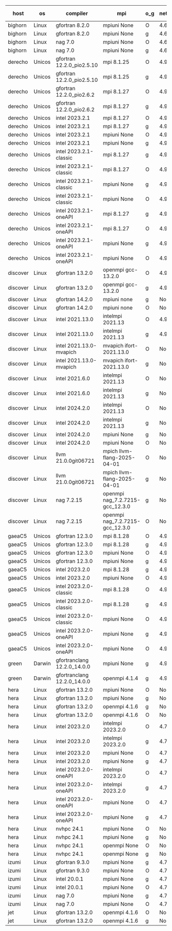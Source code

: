 

| host     | os       | compiler                              | mpi                      | o_g        | netcdf        | build       | u_pass          | u_fail          | s_pass            | s_fail            | e_pass             | e_fail             | nuopc_pass       | nuopc_fail       | artifacts link          |
|----------|----------|---------------------------------------|--------------------------|------------|---------------|-------------|-----------------|-----------------|-------------------|-------------------|--------------------|--------------------|------------------|------------------|-------------------------|
| bighorn | Linux | gfortran 8.2.0 | mpiuni None  | O | 4.6.1  | PASS | 12535 | 0 | 9 | 0 | 42 | 0 | None | None | <a href="https://github.com/esmf-org/esmf-test-artifacts/tree/e3cb4b069f4aeba45f9fdfd1bc70dce443203294/develop/gfortran/8.2.0/O/mpiuni/None" target="_blank">e3cb4b0</a> | 
| bighorn | Linux | gfortran 8.2.0 | mpiuni None  | g | 4.6.1  | PASS | 12535 | 0 | 9 | 0 | 42 | 0 | None | None | <a href="https://github.com/esmf-org/esmf-test-artifacts/tree/9df0a7f521bdf6a117a9ccb4803bbc24bae5a0b0/develop/gfortran/8.2.0/g/mpiuni/None" target="_blank">9df0a7f</a> | 
| bighorn | Linux | nag 7.0 | mpiuni None  | O | 4.6.1  | PASS | 12535 | 0 | 9 | 0 | 42 | 0 | None | None | <a href="https://github.com/esmf-org/esmf-test-artifacts/tree/b1f0092b8207caa5d0a825888fb4ab0d275cdf7e/develop/nag/7.0/O/mpiuni/None" target="_blank">b1f0092</a> | 
| bighorn | Linux | nag 7.0 | mpiuni None  | g | 4.6.1  | PASS | None | None | None | None | None | None | None | None | <a href="https://github.com/esmf-org/esmf-test-artifacts/tree/0892a431f63f2d4e7cc7b3944880a47872613d6f/develop/nag/7.0/g/mpiuni/None" target="_blank">0892a43</a> | 
| derecho | Unicos | gfortran 12.2.0_pio2.5.10 | mpi 8.1.25  | O | 4.9.2  | PASS | 14204 | 0 | 51 | 0 | 80 | 0 | 57 | 0 | <a href="https://github.com/esmf-org/esmf-test-artifacts/tree/025fe511566f23677567b50da999cc0e05d84e1b/develop/gfortran/12.2.0_pio2.5.10/O/mpi/8.1.25" target="_blank">025fe51</a> | 
| derecho | Unicos | gfortran 12.2.0_pio2.5.10 | mpi 8.1.25  | g | 4.9.2  | PASS | 14204 | 0 | 51 | 0 | 80 | 0 | 57 | 0 | <a href="https://github.com/esmf-org/esmf-test-artifacts/tree/03eb5508ad7e0cce749737aa97dca1319b4ce465/develop/gfortran/12.2.0_pio2.5.10/g/mpi/8.1.25" target="_blank">03eb550</a> | 
| derecho | Unicos | gfortran 12.2.0_pio2.6.2 | mpi 8.1.27  | O | 4.9.2  | PASS | 14204 | 0 | 51 | 0 | 80 | 0 | 57 | 0 | <a href="https://github.com/esmf-org/esmf-test-artifacts/tree/9ee58c08ca83d8cff695f843dc6a2fe2bcd424de/develop/gfortran/12.2.0_pio2.6.2/O/mpi/8.1.27" target="_blank">9ee58c0</a> | 
| derecho | Unicos | gfortran 12.2.0_pio2.6.2 | mpi 8.1.27  | g | 4.9.2  | PASS | 14204 | 0 | 51 | 0 | 80 | 0 | 57 | 0 | <a href="https://github.com/esmf-org/esmf-test-artifacts/tree/46eaef6f951484a7eaf857143823b565dbad85bd/develop/gfortran/12.2.0_pio2.6.2/g/mpi/8.1.27" target="_blank">46eaef6</a> | 
| derecho | Unicos | intel 2023.2.1 | mpi 8.1.27  | O | 4.9.2  | PASS | 14204 | 0 | 51 | 0 | 80 | 0 | 58 | 0 | <a href="https://github.com/esmf-org/esmf-test-artifacts/tree/31e0d4fbba63909227882bb085d27b495727d3fe/develop/intel/2023.2.1/O/mpi/8.1.27" target="_blank">31e0d4f</a> | 
| derecho | Unicos | intel 2023.2.1 | mpi 8.1.27  | g | 4.9.2  | PASS | 14204 | 0 | 51 | 0 | 80 | 0 | 58 | 0 | <a href="https://github.com/esmf-org/esmf-test-artifacts/tree/4bbafb93da4093b150b09ede92a957290afba1a2/develop/intel/2023.2.1/g/mpi/8.1.27" target="_blank">4bbafb9</a> | 
| derecho | Unicos | intel 2023.2.1 | mpiuni None  | O | 4.9.2  | PASS | 12535 | 0 | 9 | 0 | 42 | 0 | None | None | <a href="https://github.com/esmf-org/esmf-test-artifacts/tree/d7e9ef50f08cfd50a4f83192b2dc8dd9ae316984/develop/intel/2023.2.1/O/mpiuni/None" target="_blank">d7e9ef5</a> | 
| derecho | Unicos | intel 2023.2.1 | mpiuni None  | g | 4.9.2  | PASS | 12535 | 0 | 9 | 0 | 42 | 0 | None | None | <a href="https://github.com/esmf-org/esmf-test-artifacts/tree/ceebd8f7acb7f6bfb58fd820abcae0a2d5ef8fe3/develop/intel/2023.2.1/g/mpiuni/None" target="_blank">ceebd8f</a> | 
| derecho | Unicos | intel 2023.2.1-classic | mpi 8.1.27  | g | 4.9.2  | PASS | None | None | None | None | None | None | None | None | <a href="https://github.com/esmf-org/esmf-test-artifacts/tree/fe169ed0f75b0fd731a4babbff2f9d3d162b223b/develop/intel/2023.2.1-classic/g/mpi/8.1.27" target="_blank">fe169ed</a> | 
| derecho | Unicos | intel 2023.2.1-classic | mpi 8.1.27  | O | 4.9.2  | PASS | None | None | None | None | None | None | None | None | <a href="https://github.com/esmf-org/esmf-test-artifacts/tree/acdd76b284d91f61bd898838740bfc6b6f22073f/develop/intel/2023.2.1-classic/O/mpi/8.1.27" target="_blank">acdd76b</a> | 
| derecho | Unicos | intel 2023.2.1-classic | mpiuni None  | g | 4.9.2  | PASS | 12535 | 0 | 9 | 0 | 42 | 0 | None | None | <a href="https://github.com/esmf-org/esmf-test-artifacts/tree/d3ce4c808230ecc3c5ba789d720b254d90d964ca/develop/intel/2023.2.1-classic/g/mpiuni/None" target="_blank">d3ce4c8</a> | 
| derecho | Unicos | intel 2023.2.1-classic | mpiuni None  | O | 4.9.2  | PASS | 12535 | 0 | 9 | 0 | 42 | 0 | None | None | <a href="https://github.com/esmf-org/esmf-test-artifacts/tree/f4233f68ec46316d07bc86cea3b6d27695b930ff/develop/intel/2023.2.1-classic/O/mpiuni/None" target="_blank">f4233f6</a> | 
| derecho | Unicos | intel 2023.2.1-oneAPI | mpi 8.1.27  | g | 4.9.2  | PASS | None | None | None | None | None | None | None | None | <a href="https://github.com/esmf-org/esmf-test-artifacts/tree/baa960013ecd89aa2855b1d680969b0d5aebfa59/develop/intel/2023.2.1-oneAPI/g/mpi/8.1.27" target="_blank">baa9600</a> | 
| derecho | Unicos | intel 2023.2.1-oneAPI | mpi 8.1.27  | O | 4.9.2  | PASS | None | None | None | None | None | None | None | None | <a href="https://github.com/esmf-org/esmf-test-artifacts/tree/90d87346195feab65dd8d7e316bd3c09c2ea2ada/develop/intel/2023.2.1-oneAPI/O/mpi/8.1.27" target="_blank">90d8734</a> | 
| derecho | Unicos | intel 2023.2.1-oneAPI | mpiuni None  | g | 4.9.2  | PASS | None | None | None | None | None | None | None | None | <a href="https://github.com/esmf-org/esmf-test-artifacts/tree/63b982a8441f98ed43978468d5315a7d15b07bda/develop/intel/2023.2.1-oneAPI/g/mpiuni/None" target="_blank">63b982a</a> | 
| derecho | Unicos | intel 2023.2.1-oneAPI | mpiuni None  | O | 4.9.2  | PASS | 12535 | 0 | 9 | 0 | 42 | 0 | None | None | <a href="https://github.com/esmf-org/esmf-test-artifacts/tree/120600cd37ba79599fc0d63803c31b10d6e6c4a4/develop/intel/2023.2.1-oneAPI/O/mpiuni/None" target="_blank">120600c</a> | 
| discover | Linux | gfortran 13.2.0 | openmpi gcc-13.2.0  | O | 4.9.2  | PASS | None | None | None | None | None | None | None | None | <a href="https://github.com/esmf-org/esmf-test-artifacts/tree/5221af86f9cc5415975a5014e27118867e0faecb/develop/gfortran/13.2.0/O/openmpi/gcc-13.2.0" target="_blank">5221af8</a> | 
| discover | Linux | gfortran 13.2.0 | openmpi gcc-13.2.0  | g | 4.9.2  | PASS | None | None | None | None | None | None | None | None | <a href="https://github.com/esmf-org/esmf-test-artifacts/tree/89d4b4efde4671584db82bb3476f9bb18caca1ed/develop/gfortran/13.2.0/g/openmpi/gcc-13.2.0" target="_blank">89d4b4e</a> | 
| discover | Linux | gfortran 14.2.0 | mpiuni none  | g | None  | PASS | None | None | None | None | None | None | None | None | <a href="https://github.com/esmf-org/esmf-test-artifacts/tree/4a4bc473f63bb762e9826e0bfa184edc68fb4445/develop/gfortran/14.2.0/g/mpiuni/none" target="_blank">4a4bc47</a> | 
| discover | Linux | gfortran 14.2.0 | mpiuni none  | O | None  | PASS | None | None | None | None | None | None | None | None | <a href="https://github.com/esmf-org/esmf-test-artifacts/tree/e5215f1270db8871587f1e5397707aa09bbedf37/develop/gfortran/14.2.0/O/mpiuni/none" target="_blank">e5215f1</a> | 
| discover | Linux | intel 2021.13.0 | intelmpi 2021.13  | O | 4.9.2  | PASS | 14204 | 0 | 51 | 0 | 80 | 0 | 57 | 0 | <a href="https://github.com/esmf-org/esmf-test-artifacts/tree/7e349440a32aa951a15047021812336b259c5919/develop/intel/2021.13.0/O/intelmpi/2021.13" target="_blank">7e34944</a> | 
| discover | Linux | intel 2021.13.0 | intelmpi 2021.13  | g | 4.9.2  | PASS | 14204 | 0 | 51 | 0 | 80 | 0 | 57 | 0 | <a href="https://github.com/esmf-org/esmf-test-artifacts/tree/5a102f9a63e243a9ebc54d9d496b4f73e9b813f9/develop/intel/2021.13.0/g/intelmpi/2021.13" target="_blank">5a102f9</a> | 
| discover | Linux | intel 2021.13.0-mvapich | mvapich ifort-2021.13.0  | O | None  | PASS | 14204 | 0 | 51 | 0 | 80 | 0 | 57 | 0 | <a href="https://github.com/esmf-org/esmf-test-artifacts/tree/c28c1418c840693033086723a7d8545bbd92ea95/develop/intel/2021.13.0-mvapich/O/mvapich/ifort-2021.13.0" target="_blank">c28c141</a> | 
| discover | Linux | intel 2021.13.0-mvapich | mvapich ifort-2021.13.0  | g | None  | PASS | 14204 | 0 | 51 | 0 | 80 | 0 | 57 | 0 | <a href="https://github.com/esmf-org/esmf-test-artifacts/tree/bc0cc086786021d6fdc7fce3b2f06325de86c2af/develop/intel/2021.13.0-mvapich/g/mvapich/ifort-2021.13.0" target="_blank">bc0cc08</a> | 
| discover | Linux | intel 2021.6.0 | intelmpi 2021.13  | O | None  | PASS | 14204 | 0 | 51 | 0 | 80 | 0 | 57 | 0 | <a href="https://github.com/esmf-org/esmf-test-artifacts/tree/a8f89606c02b4c86b3caa49898b141e48858cce4/develop/intel/2021.6.0/O/intelmpi/2021.13" target="_blank">a8f8960</a> | 
| discover | Linux | intel 2021.6.0 | intelmpi 2021.13  | g | None  | PASS | 14204 | 0 | 51 | 0 | 80 | 0 | 57 | 0 | <a href="https://github.com/esmf-org/esmf-test-artifacts/tree/dfa295c29c2ddd8b05c98b5097c0e0d30a4e00dd/develop/intel/2021.6.0/g/intelmpi/2021.13" target="_blank">dfa295c</a> | 
| discover | Linux | intel 2024.2.0 | intelmpi 2021.13  | O | None  | PASS | None | None | None | None | None | None | None | None | <a href="https://github.com/esmf-org/esmf-test-artifacts/tree/c6f48b1ae7952edade800685768823a01212c819/develop/intel/2024.2.0/O/intelmpi/2021.13" target="_blank">c6f48b1</a> | 
| discover | Linux | intel 2024.2.0 | intelmpi 2021.13  | g | None  | PASS | None | None | None | None | None | None | None | None | <a href="https://github.com/esmf-org/esmf-test-artifacts/tree/16dac95ffe69b4a65a22ee9c84ab6ea91358e2e8/develop/intel/2024.2.0/g/intelmpi/2021.13" target="_blank">16dac95</a> | 
| discover | Linux | intel 2024.2.0 | mpiuni None  | g | None  | PASS | None | None | None | None | None | None | None | None | <a href="https://github.com/esmf-org/esmf-test-artifacts/tree/2b9f1565fa5946cdd05a1d0dd4fb6c31df806957/develop/intel/2024.2.0/g/mpiuni/None" target="_blank">2b9f156</a> | 
| discover | Linux | intel 2024.2.0 | mpiuni None  | O | None  | PASS | 12535 | 0 | 9 | 0 | 42 | 0 | None | None | <a href="https://github.com/esmf-org/esmf-test-artifacts/tree/58874df9305838defe12688af1a9895a62e0e761/develop/intel/2024.2.0/O/mpiuni/None" target="_blank">58874df</a> | 
| discover | Linux | llvm 21.0.0git06721 | mpich llvm-flang-2025-04-01  | O | None  | PASS | None | None | None | None | None | None | None | None | <a href="https://github.com/esmf-org/esmf-test-artifacts/tree/6f05fe1af8b18c96b6bbf9c818f25f4c726ac344/develop/llvm/21.0.0git06721/O/mpich/llvm-flang-2025-04-01" target="_blank">6f05fe1</a> | 
| discover | Linux | llvm 21.0.0git06721 | mpich llvm-flang-2025-04-01  | g | None  | PASS | None | None | None | None | None | None | None | None | <a href="https://github.com/esmf-org/esmf-test-artifacts/tree/ef82cb8c671d58891d65f71e4f163ee8eb2fb44b/develop/llvm/21.0.0git06721/g/mpich/llvm-flang-2025-04-01" target="_blank">ef82cb8</a> | 
| discover | Linux | nag 7.2.15 | openmpi nag_7.2.7215-gcc_12.3.0  | g | None  | PASS | None | None | None | None | None | None | None | None | <a href="https://github.com/esmf-org/esmf-test-artifacts/tree/f4663824c4d946ecfa526b3014bbbfd1f149c15a/develop/nag/7.2.15/g/openmpi/nag_7.2.7215-gcc_12.3.0" target="_blank">f466382</a> | 
| discover | Linux | nag 7.2.15 | openmpi nag_7.2.7215-gcc_12.3.0  | O | None  | PASS | None | None | None | None | None | None | None | None | <a href="https://github.com/esmf-org/esmf-test-artifacts/tree/2f191a516c879571e79bc7e09447d681a27ece0c/develop/nag/7.2.15/O/openmpi/nag_7.2.7215-gcc_12.3.0" target="_blank">2f191a5</a> | 
| gaeaC5 | Unicos | gfortran 12.3.0 | mpi 8.1.28  | O | 4.9.0  | PASS | None | None | None | None | None | None | None | None | <a href="https://github.com/esmf-org/esmf-test-artifacts/tree/5b2013f56a5f8f75faf7607b5c98f19542b180a3/develop/gfortran/12.3.0/O/mpi/8.1.28" target="_blank">5b2013f</a> | 
| gaeaC5 | Unicos | gfortran 12.3.0 | mpi 8.1.28  | g | 4.9.0  | PASS | 14204 | 0 | 51 | 0 | 80 | 0 | 57 | 0 | <a href="https://github.com/esmf-org/esmf-test-artifacts/tree/eadfa681ff21571d94bab076d655c0450dce5011/develop/gfortran/12.3.0/g/mpi/8.1.28" target="_blank">eadfa68</a> | 
| gaeaC5 | Unicos | gfortran 12.3.0 | mpiuni None  | O | 4.9.0  | PASS | 12535 | 0 | 9 | 0 | 42 | 0 | None | None | <a href="https://github.com/esmf-org/esmf-test-artifacts/tree/cea0262afda590d807b821b63a2a957d842ee84a/develop/gfortran/12.3.0/O/mpiuni/None" target="_blank">cea0262</a> | 
| gaeaC5 | Unicos | gfortran 12.3.0 | mpiuni None  | g | 4.9.0  | PASS | None | None | None | None | None | None | None | None | <a href="https://github.com/esmf-org/esmf-test-artifacts/tree/43a8a385d5ff6fe53617596ddaec7d494c17fabb/develop/gfortran/12.3.0/g/mpiuni/None" target="_blank">43a8a38</a> | 
| gaeaC5 | Unicos | intel 2023.2.0 | mpi 8.1.28  | g | 4.9.0  | PASS | None | None | None | None | None | None | None | None | <a href="https://github.com/esmf-org/esmf-test-artifacts/tree/50c214a2af819c3f5fa932c35cf30f87f1add8cf/develop/intel/2023.2.0/g/mpi/8.1.28" target="_blank">50c214a</a> | 
| gaeaC5 | Unicos | intel 2023.2.0 | mpiuni None  | O | 4.9.0  | PASS | 12535 | 0 | 9 | 0 | 42 | 0 | None | None | <a href="https://github.com/esmf-org/esmf-test-artifacts/tree/8b3e2790003a25a319584a50f839c02acf5b8900/develop/intel/2023.2.0/O/mpiuni/None" target="_blank">8b3e279</a> | 
| gaeaC5 | Unicos | intel 2023.2.0-classic | mpi 8.1.28  | O | 4.9.0  | PASS | 14204 | 0 | 51 | 0 | 80 | 0 | 57 | 0 | <a href="https://github.com/esmf-org/esmf-test-artifacts/tree/158cf2f60def387a348166b96146cbe9bbac962d/develop/intel/2023.2.0-classic/O/mpi/8.1.28" target="_blank">158cf2f</a> | 
| gaeaC5 | Unicos | intel 2023.2.0-classic | mpi 8.1.28  | g | 4.9.0  | PASS | None | None | None | None | None | None | None | None | <a href="https://github.com/esmf-org/esmf-test-artifacts/tree/d180d13820106fde02edc399f0aaeb488d81b8f9/develop/intel/2023.2.0-classic/g/mpi/8.1.28" target="_blank">d180d13</a> | 
| gaeaC5 | Unicos | intel 2023.2.0-classic | mpiuni None  | O | 4.9.0  | PASS | 12535 | 0 | 9 | 0 | 42 | 0 | None | None | <a href="https://github.com/esmf-org/esmf-test-artifacts/tree/493d823f6121f08969f9a1b1504a68ff5f872a6c/develop/intel/2023.2.0-classic/O/mpiuni/None" target="_blank">493d823</a> | 
| gaeaC5 | Unicos | intel 2023.2.0-oneAPI | mpiuni None  | g | 4.9.0  | PASS | None | None | None | None | None | None | None | None | <a href="https://github.com/esmf-org/esmf-test-artifacts/tree/c94eed2f1906e67318f7145fbc4cd5925e3e3e94/develop/intel/2023.2.0-oneAPI/g/mpiuni/None" target="_blank">c94eed2</a> | 
| gaeaC5 | Unicos | intel 2023.2.0-oneAPI | mpiuni None  | O | 4.9.0  | PASS | None | None | None | None | None | None | None | None | <a href="https://github.com/esmf-org/esmf-test-artifacts/tree/1b5e6f556d3456e6a47f517c2ba289eb16259ba7/develop/intel/2023.2.0-oneAPI/O/mpiuni/None" target="_blank">1b5e6f5</a> | 
| green | Darwin | gfortranclang 12.2.0_14.0.0 | mpiuni None  | g | 4.9.3  | PASS | 12535 | 0 | 9 | 0 | 42 | 0 | None | None | <a href="https://github.com/esmf-org/esmf-test-artifacts/tree/fe9e5e315176f26ba836566f71f43998bb522897/develop/gfortranclang/12.2.0_14.0.0/g/mpiuni/None" target="_blank">fe9e5e3</a> | 
| green | Darwin | gfortranclang 12.2.0_14.0.0 | openmpi 4.1.4  | g | 4.9.3  | PASS | 14204 | 0 | 51 | 0 | 80 | 0 | 58 | 0 | <a href="https://github.com/esmf-org/esmf-test-artifacts/tree/2a68d9f7664c0a52dbbaf57cab9448b4d4eed984/develop/gfortranclang/12.2.0_14.0.0/g/openmpi/4.1.4" target="_blank">2a68d9f</a> | 
| hera | Linux | gfortran 13.2.0 | mpiuni None  | O | None  | PASS | 12535 | 0 | 9 | 0 | 42 | 0 | None | None | <a href="https://github.com/esmf-org/esmf-test-artifacts/tree/968780ef72619a9f76db1c879760639e90784198/develop/gfortran/13.2.0/O/mpiuni/None" target="_blank">968780e</a> | 
| hera | Linux | gfortran 13.2.0 | mpiuni None  | g | None  | PASS | 12535 | 0 | 9 | 0 | 42 | 0 | None | None | <a href="https://github.com/esmf-org/esmf-test-artifacts/tree/8842f98d0ac46be538ef158c6404b7a5cf2528a5/develop/gfortran/13.2.0/g/mpiuni/None" target="_blank">8842f98</a> | 
| hera | Linux | gfortran 13.2.0 | openmpi 4.1.6  | g | None  | PASS | 14204 | 0 | 51 | 0 | 80 | 0 | 57 | 0 | <a href="https://github.com/esmf-org/esmf-test-artifacts/tree/aef0f46b5ff6b524d93404068fd54ef197bd7e86/develop/gfortran/13.2.0/g/openmpi/4.1.6" target="_blank">aef0f46</a> | 
| hera | Linux | gfortran 13.2.0 | openmpi 4.1.6  | O | None  | PASS | 14204 | 0 | 51 | 0 | 80 | 0 | 57 | 0 | <a href="https://github.com/esmf-org/esmf-test-artifacts/tree/a73c7e5274a71f358dcd84a7b43e26c35e6debc3/develop/gfortran/13.2.0/O/openmpi/4.1.6" target="_blank">a73c7e5</a> | 
| hera | Linux | intel 2023.2.0 | intelmpi 2023.2.0  | O | 4.7.0  | PASS | None | None | None | None | None | None | None | None | <a href="https://github.com/esmf-org/esmf-test-artifacts/tree/e8cc209edb47cbd3d029fb1f087159a2d57ff41d/develop/intel/2023.2.0/O/intelmpi/2023.2.0" target="_blank">e8cc209</a> | 
| hera | Linux | intel 2023.2.0 | intelmpi 2023.2.0  | g | 4.7.0  | PASS | None | None | None | None | None | None | None | None | <a href="https://github.com/esmf-org/esmf-test-artifacts/tree/c009de762af1539ab450809b59b72c924f344ee7/develop/intel/2023.2.0/g/intelmpi/2023.2.0" target="_blank">c009de7</a> | 
| hera | Linux | intel 2023.2.0 | mpiuni None  | O | 4.7.0  | PASS | None | None | None | None | None | None | None | None | <a href="https://github.com/esmf-org/esmf-test-artifacts/tree/4439d3deb52010283c07704da50c7daeb6bec68c/develop/intel/2023.2.0/O/mpiuni/None" target="_blank">4439d3d</a> | 
| hera | Linux | intel 2023.2.0 | mpiuni None  | g | 4.7.0  | PASS | 12535 | 0 | 9 | 0 | 42 | 0 | None | None | <a href="https://github.com/esmf-org/esmf-test-artifacts/tree/0dd823181c755e40f4d94037f2478d7845d15c7a/develop/intel/2023.2.0/g/mpiuni/None" target="_blank">0dd8231</a> | 
| hera | Linux | intel 2023.2.0-oneAPI | intelmpi 2023.2.0  | O | 4.7.0  | PASS | 14204 | 0 | 50 | 1 | 80 | 0 | 57 | 0 | <a href="https://github.com/esmf-org/esmf-test-artifacts/tree/dbfd587b12c411156e8f3d04ada4ca9b71367998/develop/intel/2023.2.0-oneAPI/O/intelmpi/2023.2.0" target="_blank">dbfd587</a> | 
| hera | Linux | intel 2023.2.0-oneAPI | intelmpi 2023.2.0  | g | 4.7.0  | PASS | None | None | None | None | None | None | None | None | <a href="https://github.com/esmf-org/esmf-test-artifacts/tree/15691cc9ce28c2ba50faaeeee1ee09b55b334b0e/develop/intel/2023.2.0-oneAPI/g/intelmpi/2023.2.0" target="_blank">15691cc</a> | 
| hera | Linux | intel 2023.2.0-oneAPI | mpiuni None  | O | 4.7.0  | PASS | 12535 | 0 | 9 | 0 | 42 | 0 | None | None | <a href="https://github.com/esmf-org/esmf-test-artifacts/tree/54054a35d447fbb27384a5e84e35374d0e264331/develop/intel/2023.2.0-oneAPI/O/mpiuni/None" target="_blank">54054a3</a> | 
| hera | Linux | intel 2023.2.0-oneAPI | mpiuni None  | g | 4.7.0  | PASS | None | None | None | None | None | None | None | None | <a href="https://github.com/esmf-org/esmf-test-artifacts/tree/78c9a43d1c384eaf53fe84f05b035a9fb9701bff/develop/intel/2023.2.0-oneAPI/g/mpiuni/None" target="_blank">78c9a43</a> | 
| hera | Linux | nvhpc 24.1 | mpiuni None  | O | None  | PASS | 12535 | 0 | 9 | 0 | 42 | 0 | None | None | <a href="https://github.com/esmf-org/esmf-test-artifacts/tree/f49845ba4c004a931b421be83f8301f3c5996e4d/develop/nvhpc/24.1/O/mpiuni/None" target="_blank">f49845b</a> | 
| hera | Linux | nvhpc 24.1 | mpiuni None  | g | None  | PASS | None | None | None | None | None | None | None | None | <a href="https://github.com/esmf-org/esmf-test-artifacts/tree/a73e916a3fd28a50904320118982a230ae6167f4/develop/nvhpc/24.1/g/mpiuni/None" target="_blank">a73e916</a> | 
| hera | Linux | nvhpc 24.1 | openmpi None  | O | None  | PASS | 14204 | 0 | 51 | 0 | 80 | 0 | 57 | 0 | <a href="https://github.com/esmf-org/esmf-test-artifacts/tree/2de0f8d7ba44122d275a58766d48b8358516ce04/develop/nvhpc/24.1/O/openmpi/None" target="_blank">2de0f8d</a> | 
| hera | Linux | nvhpc 24.1 | openmpi None  | g | None  | PASS | None | None | None | None | None | None | None | None | <a href="https://github.com/esmf-org/esmf-test-artifacts/tree/a8c7dff76c34188cdd36ea7daaa7af309ef7c425/develop/nvhpc/24.1/g/openmpi/None" target="_blank">a8c7dff</a> | 
| izumi | Linux | gfortran 9.3.0 | mpiuni None  | g | 4.7.4  | PASS | 12535 | 0 | 9 | 0 | 42 | 0 | None | None | <a href="https://github.com/esmf-org/esmf-test-artifacts/tree/19479ff1a8d4bc18401df158f913f63f367b04ca/develop/gfortran/9.3.0/g/mpiuni/None" target="_blank">19479ff</a> | 
| izumi | Linux | gfortran 9.3.0 | mpiuni None  | O | 4.7.4  | PASS | 12535 | 0 | 9 | 0 | 42 | 0 | None | None | <a href="https://github.com/esmf-org/esmf-test-artifacts/tree/3c9f6cd2ebfa9c61555015351c6d5336aaf7caa1/develop/gfortran/9.3.0/O/mpiuni/None" target="_blank">3c9f6cd</a> | 
| izumi | Linux | intel 20.0.1 | mpiuni None  | g | 4.7.4  | PASS | 12535 | 0 | 9 | 0 | 42 | 0 | None | None | <a href="https://github.com/esmf-org/esmf-test-artifacts/tree/1d5128a56e936b472a6a9dc299852e99f55360be/develop/intel/20.0.1/g/mpiuni/None" target="_blank">1d5128a</a> | 
| izumi | Linux | intel 20.0.1 | mpiuni None  | O | 4.7.4  | PASS | 12535 | 0 | 9 | 0 | 42 | 0 | None | None | <a href="https://github.com/esmf-org/esmf-test-artifacts/tree/4fba3ec6c87f790a9e430eaee93c1cb4054dd624/develop/intel/20.0.1/O/mpiuni/None" target="_blank">4fba3ec</a> | 
| izumi | Linux | nag 7.0 | mpiuni None  | g | 4.7.4  | PASS | 12535 | 0 | 9 | 0 | 42 | 0 | None | None | <a href="https://github.com/esmf-org/esmf-test-artifacts/tree/7eae11653cd74dbda0be25642336fb67cd4ef184/develop/nag/7.0/g/mpiuni/None" target="_blank">7eae116</a> | 
| izumi | Linux | nag 7.0 | mpiuni None  | O | 4.7.4  | PASS | 12535 | 0 | 9 | 0 | 42 | 0 | None | None | <a href="https://github.com/esmf-org/esmf-test-artifacts/tree/38e8790342cf3559c70ad257b7e6609d5125d03c/develop/nag/7.0/O/mpiuni/None" target="_blank">38e8790</a> | 
| jet | Linux | gfortran 13.2.0 | openmpi 4.1.6  | O | None  | PASS | 14175 | 29 | 51 | 0 | 80 | 0 | 57 | 0 | <a href="https://github.com/esmf-org/esmf-test-artifacts/tree/e1eb3eae9d94b957010e70ee9f2c90c5ea726c0c/develop/gfortran/13.2.0/O/openmpi/4.1.6" target="_blank">e1eb3ea</a> | 
| jet | Linux | gfortran 13.2.0 | openmpi 4.1.6  | g | None  | PASS | 14204 | 0 | 51 | 0 | 80 | 0 | 57 | 0 | <a href="https://github.com/esmf-org/esmf-test-artifacts/tree/13a034963ebd93bdcb900899719144fd9a7ed31e/develop/gfortran/13.2.0/g/openmpi/4.1.6" target="_blank">13a0349</a> | 
